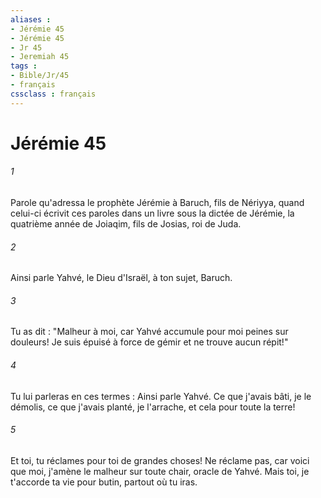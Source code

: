 ```yaml
---
aliases : 
- Jérémie 45
- Jérémie 45
- Jr 45
- Jeremiah 45
tags : 
- Bible/Jr/45
- français
cssclass : français
---
```


# Jérémie 45

###### 1
Parole qu'adressa le prophète Jérémie à Baruch, fils de Nériyya, quand celui-ci écrivit ces paroles dans un livre sous la dictée de Jérémie, la quatrième année de Joiaqim, fils de Josias, roi de Juda.
###### 2
Ainsi parle Yahvé, le Dieu d'Israël, à ton sujet, Baruch.
###### 3
Tu as dit : "Malheur à moi, car Yahvé accumule pour moi peines sur douleurs! Je suis épuisé à force de gémir et ne trouve aucun répit!"
###### 4
Tu lui parleras en ces termes : Ainsi parle Yahvé. Ce que j'avais bâti, je le démolis, ce que j'avais planté, je l'arrache, et cela pour toute la terre!
###### 5
Et toi, tu réclames pour toi de grandes choses! Ne réclame pas, car voici que moi, j'amène le malheur sur toute chair, oracle de Yahvé. Mais toi, je t'accorde ta vie pour butin, partout où tu iras.
